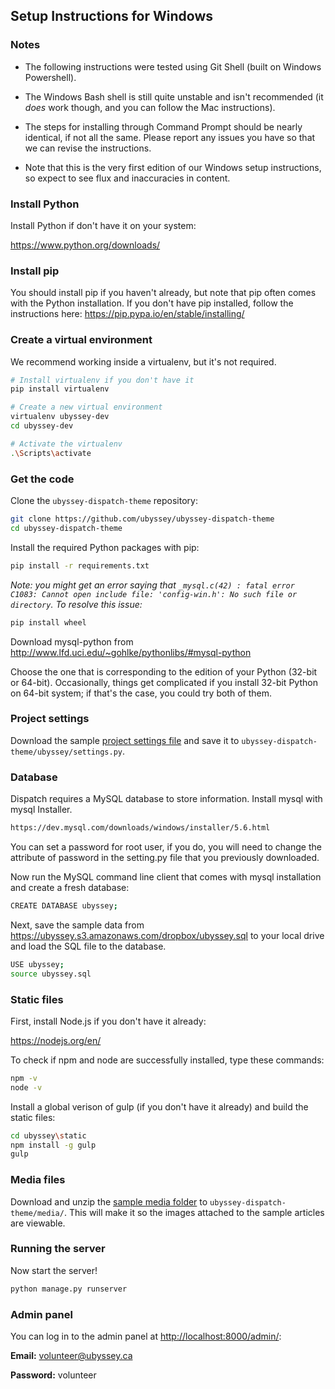 ## Setup Instructions for Windows

### Notes

- The following instructions were tested using Git Shell (built on Windows Powershell).

- The Windows Bash shell is still quite unstable and isn't recommended (it _does_ work though, and you can follow the Mac instructions).

- The steps for installing through Command Prompt should be nearly identical, if not all the same. Please report any issues you have so that we can revise the instructions.

- Note that this is the very first edition of our Windows setup instructions, so expect to see flux and inaccuracies in content.

### Install Python

Install Python if don't have it on your system:

https://www.python.org/downloads/

### Install pip

You should install pip if you haven't already, but note that pip often comes with the Python installation. If you don't have pip installed, follow the instructions here: https://pip.pypa.io/en/stable/installing/

### Create a virtual environment

We recommend working inside a virtualenv, but it's not required.

```bash
# Install virtualenv if you don't have it
pip install virtualenv

# Create a new virtual environment
virtualenv ubyssey-dev
cd ubyssey-dev

# Activate the virtualenv
.\Scripts\activate
```

### Get the code

Clone the `ubyssey-dispatch-theme` repository:

```bash
git clone https://github.com/ubyssey/ubyssey-dispatch-theme
cd ubyssey-dispatch-theme
```

Install the required Python packages with pip:

```bash
pip install -r requirements.txt
```

_Note: you might get an error saying that `_mysql.c(42) : fatal error C1083: Cannot open include file: 'config-win.h': No such file or directory`. To resolve this issue:_

```bash
pip install wheel
```

Download mysql-python from http://www.lfd.uci.edu/~gohlke/pythonlibs/#mysql-python

Choose the one that is corresponding to the edition of your Python (32-bit or 64-bit). Occasionally, things get complicated if you install 32-bit Python on 64-bit system; if that's the case, you could try both of them.

### Project settings

Download the sample [project settings file](https://ubyssey.s3.amazonaws.com/dropbox/settings.py) and save it to `ubyssey-dispatch-theme/ubyssey/settings.py`.

### Database

Dispatch requires a MySQL database to store information. Install mysql with mysql Installer.

```bash
https://dev.mysql.com/downloads/windows/installer/5.6.html
```

You can set a password for root user, if you do, you will need to change the attribute of password in the setting.py file that you previously downloaded.

Now run the MySQL command line client that comes with mysql installation and create a fresh database:

```bash
CREATE DATABASE ubyssey;
```

Next, save the sample data from https://ubyssey.s3.amazonaws.com/dropbox/ubyssey.sql to your local drive
and load the SQL file to the database.

```bash
USE ubyssey;
source ubyssey.sql
```

### Static files

First, install Node.js if you don't have it already:

https://nodejs.org/en/

To check if npm and node are successfully installed, type these commands:

```bash
npm -v
node -v
```

Install a global verison of gulp (if you don't have it already) and build the static files:

```bash
cd ubyssey\static
npm install -g gulp
gulp
```

### Media files

Download and unzip the [sample media folder](https://ubyssey.s3.amazonaws.com/dropbox/media.zip) to `ubyssey-dispatch-theme/media/`. This will make it so the images attached to the sample articles are viewable.

### Running the server

Now start the server!

```bash
python manage.py runserver
```

### Admin panel

You can log in to the admin panel at [http://localhost:8000/admin/](http://localhost:8000/admin/):

__Email:__ volunteer@ubyssey.ca

__Password:__ volunteer
